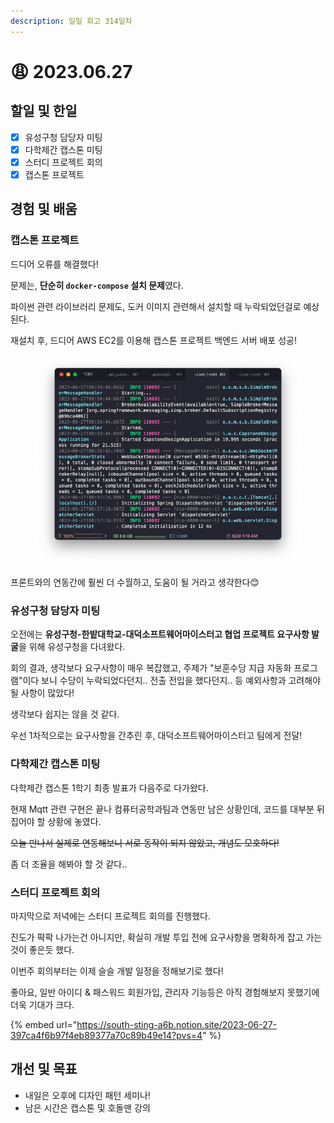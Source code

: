 ```yaml
---
description: 일일 회고 314일차
---
```


# 😩 2023.06.27

## 할일 및 한일&#x20;

* [x] 유성구청 담당자 미팅&#x20;
* [x] 다학제간 캡스톤 미팅&#x20;
* [x] 스터디 프로젝트 회의&#x20;
* [x] 캡스톤 프로젝트&#x20;

## 경험 및 배움&#x20;

### 캡스톤 프로젝트&#x20;

드디어 오류를 해결했다!

문제는, **단순히 `docker-compose` 설치 문제**였다.

파이썬 관련 라이브러리 문제도, 도커 이미지 관련해서 설치할 때 누락되었던걸로 예상된다.

재설치 후, 드디어 AWS EC2를 이용해 캡스톤 프로젝트 백엔드 서버 배포 성공!

<figure><img src="../.gitbook/assets/image.png" alt=""><figcaption></figcaption></figure>

프론트와의 연동간에 훨씬 더 수월하고, 도움이 될 거라고 생각한다😊

### 유성구청 담당자 미팅&#x20;

오전에는 **유성구청-한밭대학교-대덕소프트웨어마이스터고 협업 프로젝트 요구사항 발굴**을 위해 유성구청을 다녀왔다.

회의 결과, 생각보다 요구사항이 매우 복잡했고, 주제가 "보훈수당 지급 자동화 프로그램"이다 보니 수당이 누락되었다던지.. 전출 전입을 했다던지.. 등 예외사항과 고려해야될 사항이 많았다!

생각보다 쉽지는 않을 것 같다.

우선 1차적으로는 요구사항을 간추린 후, 대덕소프트웨어마이스터고 팀에게 전달!

### 다학제간 캡스톤 미팅&#x20;

다학제간 캡스톤 1학기 최종 발표가 다음주로 다가왔다.

현재 Mqtt 관련 구현은 끝나 컴퓨터공학과팀과 연동만 남은 상황인데, 코드를 대부분 뒤집어야 할 상황에 놓였다.

~~오늘 만나서 실제로 연동해보니 서로 동작이 되지 않았고, 개념도 모호하다!~~

좀 더 조율을 해봐야 할 것 같다..

### 스터디 프로젝트 회의&#x20;

마지막으로 저녁에는 스터디 프로젝트 회의를 진행했다.

진도가 팍팍 나가는건 아니지만, 확실히 개발 투입 전에 요구사항을 명확하게 잡고 가는것이 좋은듯 했다.

이번주 회의부터는 이제 슬슬 개발 일정을 정해보기로 했다!

좋아요, 일반 아이디 & 패스워드 회원가입, 관리자 기능등은 아직 경험해보지 못했기에 더욱 기대가 크다.

{% embed url="https://south-sting-a6b.notion.site/2023-06-27-397ca4f6b97f4eb89377a70c89b49e14?pvs=4" %}

## 개선 및 목표&#x20;

* 내일은 오후에 디자인 패턴 세미나!&#x20;
* 남은 시간은 캡스톤 및 호돌맨 강의&#x20;
